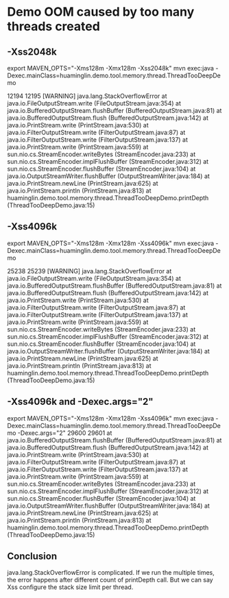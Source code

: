 # Demo OOM caused by too many threads created

## -Xss2048k

export MAVEN_OPTS="-Xms128m -Xmx128m -Xss2048k"
mvn exec:java -Dexec.mainClass=huaminglin.demo.tool.memory.thread.ThreadTooDeepDemo

12194
12195
[WARNING] 
java.lang.StackOverflowError
    at java.io.FileOutputStream.write (FileOutputStream.java:354)
    at java.io.BufferedOutputStream.flushBuffer (BufferedOutputStream.java:81)
    at java.io.BufferedOutputStream.flush (BufferedOutputStream.java:142)
    at java.io.PrintStream.write (PrintStream.java:530)
    at java.io.FilterOutputStream.write (FilterOutputStream.java:87)
    at java.io.FilterOutputStream.write (FilterOutputStream.java:137)
    at java.io.PrintStream.write (PrintStream.java:559)
    at sun.nio.cs.StreamEncoder.writeBytes (StreamEncoder.java:233)
    at sun.nio.cs.StreamEncoder.implFlushBuffer (StreamEncoder.java:312)
    at sun.nio.cs.StreamEncoder.flushBuffer (StreamEncoder.java:104)
    at java.io.OutputStreamWriter.flushBuffer (OutputStreamWriter.java:184)
    at java.io.PrintStream.newLine (PrintStream.java:625)
    at java.io.PrintStream.println (PrintStream.java:813)
    at huaminglin.demo.tool.memory.thread.ThreadTooDeepDemo.printDepth (ThreadTooDeepDemo.java:15)



## -Xss4096k

export MAVEN_OPTS="-Xms128m -Xmx128m -Xss4096k"
mvn exec:java -Dexec.mainClass=huaminglin.demo.tool.memory.thread.ThreadTooDeepDemo

25238
25239
[WARNING] 
java.lang.StackOverflowError
    at java.io.FileOutputStream.write (FileOutputStream.java:354)
    at java.io.BufferedOutputStream.flushBuffer (BufferedOutputStream.java:81)
    at java.io.BufferedOutputStream.flush (BufferedOutputStream.java:142)
    at java.io.PrintStream.write (PrintStream.java:530)
    at java.io.FilterOutputStream.write (FilterOutputStream.java:87)
    at java.io.FilterOutputStream.write (FilterOutputStream.java:137)
    at java.io.PrintStream.write (PrintStream.java:559)
    at sun.nio.cs.StreamEncoder.writeBytes (StreamEncoder.java:233)
    at sun.nio.cs.StreamEncoder.implFlushBuffer (StreamEncoder.java:312)
    at sun.nio.cs.StreamEncoder.flushBuffer (StreamEncoder.java:104)
    at java.io.OutputStreamWriter.flushBuffer (OutputStreamWriter.java:184)
    at java.io.PrintStream.newLine (PrintStream.java:625)
    at java.io.PrintStream.println (PrintStream.java:813)
    at huaminglin.demo.tool.memory.thread.ThreadTooDeepDemo.printDepth (ThreadTooDeepDemo.java:15)


## -Xss4096k and -Dexec.args="2"

export MAVEN_OPTS="-Xms128m -Xmx128m -Xss4096k"
mvn exec:java -Dexec.mainClass=huaminglin.demo.tool.memory.thread.ThreadTooDeepDemo -Dexec.args="2"
29600
29601
    at java.io.BufferedOutputStream.flushBuffer (BufferedOutputStream.java:81)
    at java.io.BufferedOutputStream.flush (BufferedOutputStream.java:142)
    at java.io.PrintStream.write (PrintStream.java:530)
    at java.io.FilterOutputStream.write (FilterOutputStream.java:87)
    at java.io.FilterOutputStream.write (FilterOutputStream.java:137)
    at java.io.PrintStream.write (PrintStream.java:559)
    at sun.nio.cs.StreamEncoder.writeBytes (StreamEncoder.java:233)
    at sun.nio.cs.StreamEncoder.implFlushBuffer (StreamEncoder.java:312)
    at sun.nio.cs.StreamEncoder.flushBuffer (StreamEncoder.java:104)
    at java.io.OutputStreamWriter.flushBuffer (OutputStreamWriter.java:184)
    at java.io.PrintStream.newLine (PrintStream.java:625)
    at java.io.PrintStream.println (PrintStream.java:813)
    at huaminglin.demo.tool.memory.thread.ThreadTooDeepDemo.printDepth (ThreadTooDeepDemo.java:15)


## Conclusion

java.lang.StackOverflowError is complicated.
If we run the multiple times, the error happens after different count of printDepth call.
But we can say Xss configure the stack size limit per thread.
